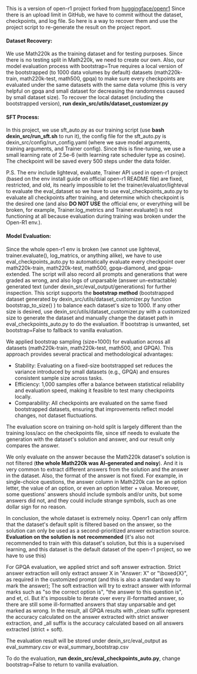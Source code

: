 This is a version of open-r1 project forked from [huggingface/openr1](https://github.com/huggingface/open-r1)
Since there is an upload limit in GitHub, we have to commit without the dataset, checkpoints, and log file. So here is a way to recover them and use the project script to re-generate the result on the project report.

#### Dataset Recovery: 
We use Math220k as the training dataset and for testing purposes. Since there is no testing split in Math220k, we need to create our own.  Also, our model evaluation process with bootstrap=True requires a local version of the bootstrapped (to 1000 data volumes by default) datasets (math220k-train, math220k-test, math500, gpqa) to make sure every checkpoints are evaluated under the same datasets with the same data volume (this is very helpful on gpqa and small dataset for decreasing the randomness caused by small dataset size). To recover the local dataset (including the bootstrapped version), **run dexin_src/utils/dataset_customizer.py**

#### SFT Process:
In this project, we use sft_auto.py as our training script (use **bash dexin_src/run_sft.sh** to run it), the config file for the sft_auto.py is dexin_src/config/run_config.yaml (where we save model arguments, training arguments, and Trainer config). Since this is fine-tuning, we use a small learning rate of 2.5e-6 (with learning rate scheduler type as cosine). The checkpoint will be saved every 500 steps under the data folder.

P.S. The env include lighteval, evaluate, Trainer API used in open-r1 project (based on the env install guide on official open-r1 README file) are fixed, restricted, and old, its nearly impossible to let the trainer/evaluator/lighteval to evaluate the eval_dataset so we have to use eval_checkpoints_auto.py to evaluate all checkpoints after training, and determine which checkpoint is the desired one (and also **DO NOT USE** the official env, or everything will be broken, for example, Trainer.log_metrics and Trainer.evaluate() is not functioning at all because evaluation during training was broken under the Open-R1 env.).

#### Model Evaluation:
Since the whole open-r1 env is broken (we cannot use lighteval, trainer.evaluate(), log_matrics, or anything alike), we have to use eval_checkpoints_auto.py to automatically evaluate every checkpoint over math220k-train, math220k-test, math500, gpqa-diamond, and gpqa-extended. The script will also record all prompts and generations that were graded as wrong, and also logs of unparsable (answer un-extractable) generated text (under dexin_src/eval_output/generations) for further inspection. This script supports the **bootstrap method** (bootstrapped dataset generated by dexin_src/utils/dataset_customizer.py function bootstrap_to_size() ) to balance each dataset's size to 1000. If any other size is desired, use dexin_src/utils/dataset_customizer.py with a customized size to generate the dataset and manually change the dataset path in eval_checkpoints_auto.py to do the evaluation. If bootstrap is unwanted, set bootstrap=False to fallback to vanilla evaluation.

We applied bootstrap sampling (size=1000) for evaluation across all datasets (math220k-train, math220k-test, math500, and GPQA). This approach provides several practical and methodological advantages:
- Stability: Evaluating on a fixed-size bootstrapped set reduces the variance introduced by small datasets (e.g., GPQA) and ensures consistent sample size across tasks.
- Efficiency: 1,000 samples offer a balance between statistical reliability and evaluation speed, making it feasible to test many checkpoints locally.
- Comparability: All checkpoints are evaluated on the same fixed bootstrapped datasets, ensuring that improvements reflect model changes, not dataset fluctuations.

The evaluation score on training on-hold split is largely different than the training loss/acc on the checkpoints file, since stf needs to evaluate the generation with the dataset's solution and answer, and our result only compares the answer. 

We only evaluate on the answer because the Math220k dataset's solution is not filtered (**the whole Math220k was AI-generated and noisy**). And it is very common to extract different answers from the solution and the answer in the dataset. Also, the format of the answer is not fixed. For example, in single-choice questions, the answer column in Math220k can be an option letter, the value of an option, or even an option letter + value. Moreover, some questions' answers should include symbols and/or units, but some answers did not, and they could include strange symbols, such as one dollar sign for no reason. 

In conclusion, the whole dataset is extremely noisy. Openr1 can only affirm that the dataset's default split is filtered based on the answer, so the solution can only be used as a second-prioritized answer extraction source. **Evaluation on the solution is not recommended** (it's also not recommended to train with this dataset's solution, but this is a supervised learning, and this dataset is the default dataset of the open-r1 project, so we have to use this)

For GPQA evaluation, we applied strict and soft answer extraction. Strict answer extraction will only extract answer X in "Answer: X" or "\boxed{X}", as required in the customized prompt (and this is also a standard way to mark the answer); The soft extraction will try to extract answer with informal marks such as "so the correct option is", "the answer to this question is", and et, cl. But it's impossible to iterate over every ill-formatted answer, so there are still some ill-formatted answers that stay unparsable and get marked as wrong. In the result, all GPQA results with _clean suffix represent the accuracy calculated on the answer extracted with strict answer extraction, and _all suffix is the accuracy calculated based on all answers extracted (strict + soft).

The evaluation result will be stored under dexin_src/eval_output as eval_summary.csv or eval_summary_bootstrap.csv

To do the evaluation, **run dexin_src/eval_checkpoints_auto.py**, change bootstrap=False to return to vanilla evaluation.


